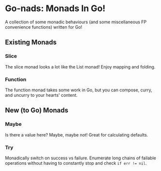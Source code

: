 # Go-nads: Monads In Go!

A collection of some monadic behaviours (and some miscellaneous FP convenience functions)
written for Go!

## Existing Monads

### Slice

The slice monad looks a lot like the List monad!  Enjoy mapping and folding.

### Function

The function monad takes some work in Go, but you can compose, curry, and uncurry to your hearts' content.

## New (to Go) Monads

### Maybe

Is there a value here?  Maybe, maybe not!  Great for calculating defaults.

### Try

Monadically switch on success vs failure.  Enumerate long chains of failable operations without
having to constantly stop and check `if err != nil`.

